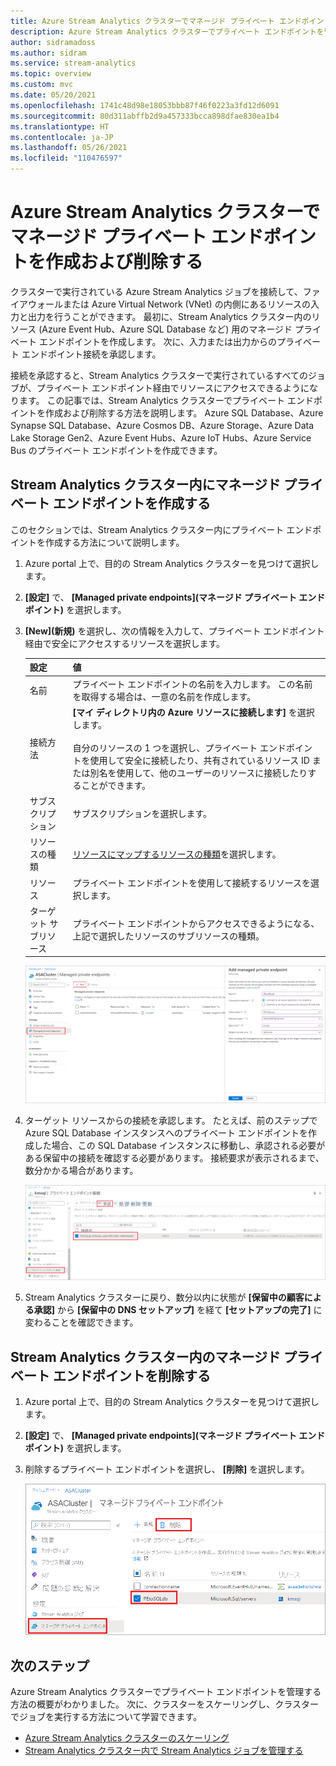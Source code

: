```yaml
---
title: Azure Stream Analytics クラスターでマネージド プライベート エンドポイントを作成および削除する
description: Azure Stream Analytics クラスターでプライベート エンドポイントを管理する方法について説明します。
author: sidramadoss
ms.author: sidram
ms.service: stream-analytics
ms.topic: overview
ms.custom: mvc
ms.date: 05/20/2021
ms.openlocfilehash: 1741c48d98e18053bbb87f46f0223a3fd12d6091
ms.sourcegitcommit: 80d311abffb2d9a457333bcca898dfae830ea1b4
ms.translationtype: HT
ms.contentlocale: ja-JP
ms.lasthandoff: 05/26/2021
ms.locfileid: "110476597"
---
```

# <a name="create-and-delete-managed-private-endpoints-in-an-azure-stream-analytics-cluster"></a>Azure Stream Analytics クラスターでマネージド プライベート エンドポイントを作成および削除する

クラスターで実行されている Azure Stream Analytics ジョブを接続して、ファイアウォールまたは Azure Virtual Network (VNet) の内側にあるリソースの入力と出力を行うことができます。 最初に、Stream Analytics クラスター内のリソース (Azure Event Hub、Azure SQL Database など) 用のマネージド プライベート エンドポイントを作成します。 次に、入力または出力からのプライベート エンドポイント接続を承認します。

接続を承認すると、Stream Analytics クラスターで実行されているすべてのジョブが、プライベート エンドポイント経由でリソースにアクセスできるようになります。 この記事では、Stream Analytics クラスターでプライベート エンドポイントを作成および削除する方法を説明します。 Azure SQL Database、Azure Synapse SQL Database、Azure Cosmos DB、Azure Storage、Azure Data Lake Storage Gen2、Azure Event Hubs、Azure IoT Hubs、Azure Service Bus のプライベート エンドポイントを作成できます。

## <a name="create-managed-private-endpoint-in-stream-analytics-cluster"></a>Stream Analytics クラスター内にマネージド プライベート エンドポイントを作成する

このセクションでは、Stream Analytics クラスター内にプライベート エンドポイントを作成する方法について説明します。

1. Azure portal 上で、目的の Stream Analytics クラスターを見つけて選択します。

1. **[設定]** で、 **[Managed private endpoints]\(マネージド プライベート エンドポイント\)** を選択します。

1. **[New]\(新規\)** を選択し、次の情報を入力して、プライベート エンドポイント経由で安全にアクセスするリソースを選択します。

   |設定|値|
   |---|---|
   |名前|プライベート エンドポイントの名前を入力します。 この名前を取得する場合は、一意の名前を作成します。|
   |接続方法|**[マイ ディレクトリ内の Azure リソースに接続します]** を選択します。<br><br>自分のリソースの 1 つを選択し、プライベート エンドポイントを使用して安全に接続したり、共有されているリソース ID または別名を使用して、他のユーザーのリソースに接続したりすることができます。|
   |サブスクリプション|サブスクリプションを選択します。|
   |リソースの種類|[リソースにマップするリソースの種類](../private-link/private-endpoint-overview.md#private-link-resource)を選択します。|
   |リソース|プライベート エンドポイントを使用して接続するリソースを選択します。|
   |ターゲット サブリソース|プライベート エンドポイントからアクセスできるようになる、上記で選択したリソースのサブリソースの種類。|

   ![プライベート エンドポイントの作成エクスペリエンス](./media/private-endpoints/create-private-endpoint.png)

1. ターゲット リソースからの接続を承認します。 たとえば、前のステップで Azure SQL Database インスタンスへのプライベート エンドポイントを作成した場合、この SQL Database インスタンスに移動し、承認される必要がある保留中の接続を確認する必要があります。 接続要求が表示されるまで、数分かかる場合があります。

    ![プライベート エンドポイントを承認する](./media/private-endpoints/approve-private-endpoint.png)

1. Stream Analytics クラスターに戻り、数分以内に状態が **[保留中の顧客による承認]** から **[保留中の DNS セットアップ]** を経て **[セットアップの完了]** に変わることを確認できます。

## <a name="delete-a-managed-private-endpoint-in-a-stream-analytics-cluster"></a>Stream Analytics クラスター内のマネージド プライベート エンドポイントを削除する

1. Azure portal 上で、目的の Stream Analytics クラスターを見つけて選択します。

1. **[設定]** で、 **[Managed private endpoints]\(マネージド プライベート エンドポイント\)** を選択します。

1. 削除するプライベート エンドポイントを選択し、 **[削除]** を選択します。

   ![プライベート エンドポイントを削除する](./media/private-endpoints/delete-private-endpoint.png)

## <a name="next-steps"></a>次のステップ

Azure Stream Analytics クラスターでプライベート エンドポイントを管理する方法の概要がわかりました。 次に、クラスターをスケーリングし、クラスターでジョブを実行する方法について学習できます。

* [Azure Stream Analytics クラスターのスケーリング](scale-cluster.md)
* [Stream Analytics クラスター内で Stream Analytics ジョブを管理する](manage-jobs-cluster.md)
